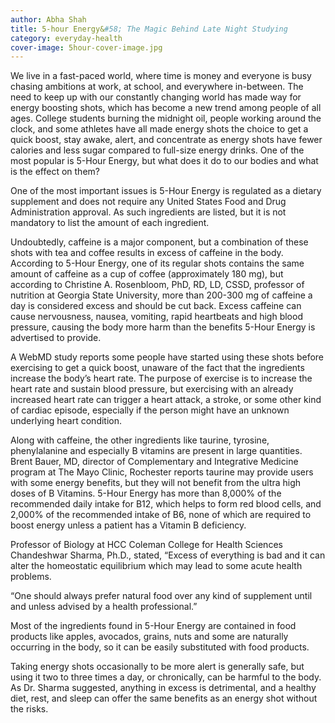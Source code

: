 ```yaml
---
author: Abha Shah
title: 5-hour Energy&#58; The Magic Behind Late Night Studying
category: everyday-health
cover-image: 5hour-cover-image.jpg
---
```

We live in a fast-paced world, where time is money and everyone is busy chasing ambitions at work, at school, and everywhere in-between. The need to keep up with our constantly changing world has made way for energy boosting shots, which has become a new trend among people of all ages. College students burning the midnight oil, people working around the clock, and some athletes have all made energy shots the choice to get a quick boost, stay awake, alert, and concentrate as energy shots have fewer calories and less sugar compared to full-size energy drinks. One of the most popular is 5-Hour Energy, but what does it do to our bodies and what is the effect on them?

One of the most important issues is 5-Hour Energy is regulated as a dietary supplement and does not require any United States Food and Drug Administration approval.  As such ingredients are listed, but it is not mandatory to list the amount of each ingredient.

Undoubtedly, caffeine is a major component, but a combination of these shots with tea and coffee results in excess of caffeine in the body. According to 5-Hour Energy, one of its regular shots contains the same amount of caffeine as a cup of coffee (approximately 180 mg), but according to Christine A. Rosenbloom, PhD, RD, LD, CSSD, professor of nutrition at Georgia State University, more than 200-300 mg of caffeine a day is considered excess and should be cut back. Excess caffeine can cause nervousness, nausea, vomiting, rapid heartbeats and high blood pressure, causing the body more harm than the benefits 5-Hour Energy is advertised to provide.

A WebMD study reports some people have started using these shots before exercising to get a quick boost, unaware of the fact that the ingredients increase the body’s heart rate. The purpose of exercise is to increase the heart rate and sustain blood pressure, but exercising with an already increased heart rate can trigger a heart attack, a stroke, or some other kind of cardiac episode, especially if the person might have an unknown underlying heart condition.

Along with caffeine, the other ingredients like taurine, tyrosine, phenylalanine and especially B vitamins are present in large quantities. Brent Bauer, MD, director of Complementary and Integrative Medicine program at The Mayo Clinic, Rochester reports taurine may provide users with some energy benefits, but they will not benefit from the ultra high doses of B Vitamins. 5-Hour Energy has more than 8,000% of the recommended daily intake for B12, which helps to form red blood cells, and 2,000% of the recommended intake of B6, none of which are required to boost energy unless a patient has a Vitamin B deficiency.

Professor of Biology at HCC Coleman College for Health Sciences Chandeshwar Sharma, Ph.D., stated, “Excess of everything is bad and it can alter the homeostatic equilibrium which may lead to some acute health problems.

“One should always prefer natural food over any kind of supplement until and unless advised by a health professional.”

Most of the ingredients found in 5-Hour Energy are contained in food products like apples, avocados, grains, nuts and some are naturally occurring in the body, so it can be easily substituted with food products.

Taking energy shots occasionally to be more alert is generally safe, but using it two to three times a day, or chronically, can be harmful to the body. As Dr. Sharma suggested, anything in excess is detrimental, and a healthy diet, rest, and sleep can offer the same benefits as an energy shot without the risks.